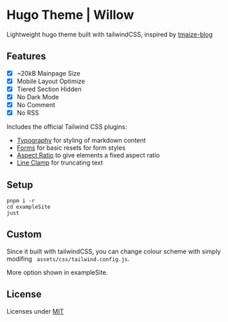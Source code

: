 # Hugo Theme | Willow

Lightweight hugo theme built with tailwindCSS, inspired by [tmaize-blog](https://github.com/TMaize/tmaize-blog)

## Features

- [x] ~20kB Mainpage Size
- [x] Mobile Layout Optimize
- [x] Tiered Section Hidden
- [x] No Dark Mode
- [x] No Comment
- [x] No RSS

Includes the official Tailwind CSS plugins:
  - [Typography](https://tailwindcss.com/docs/typography-plugin) for styling of markdown content
  - [Forms](https://github.com/tailwindlabs/tailwindcss-forms) for basic resets for form styles
  - [Aspect Ratio](https://github.com/tailwindlabs/tailwindcss-aspect-ratio) to give elements a fixed aspect ratio
  - [Line Clamp](https://github.com/tailwindlabs/tailwindcss-line-clamp) for truncating text

## Setup

```console
pnpm i -r
cd exampleSite
just
```

## Custom

Since it built with tailwindCSS, you can change colour scheme with simply modifing ` assets/css/tailwind.config.js`.

More option shown in exampleSite.

## License

Licenses under [MIT](./LICENSE)
